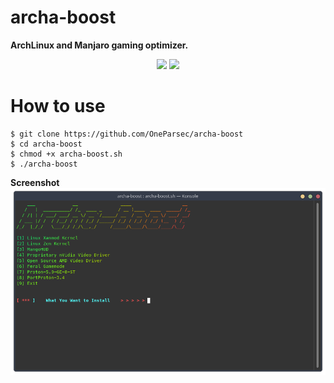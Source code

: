 # archa-boost
**ArchLinux and Manjaro gaming optimizer.**

<center>
  <img src=https://img.shields.io/badge/platform-GNU%2FLinux-blue>
  <img src=https://img.shields.io/badge/version-v0.1--alpha-red>
</center>

# How to use
```
$ git clone https://github.com/OneParsec/archa-boost
$ cd archa-boost
$ chmod +x archa-boost.sh
$ ./archa-boost
```
**Screenshot**
![](images/screenshot.png)
